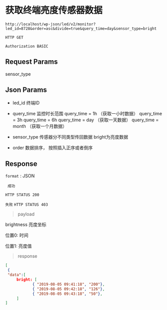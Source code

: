 获取终端亮度传感器数据
===

	http://localhost/wp-json/led/v2/monitor?led_id=8728&order=asc&divide=true&query_time=day&sensor_type=bright

`HTTP GET`


`Authorization BASIC`


## Request Params

sensor_type


## Json Params

* led_id 终端ID

* query_time 监控时长范围 
query_time = 1h  （获取一小时数据）
query_time = 3h 
query_time = 6h 
query_time = day （获取一天数据）
query_time = month （获取一个月数据）
 
* sensor_type 传感器分不同类型传回数据   bright为亮度数据

*  order 数据排序， 按照插入正序或者倒序



## Response

`format` : JSON

` 成功`

`HTTP STATUS 200`

`失败`
`HTTP STATUS 403`

> payload

brightness 亮度坐标  

位置0: 时间  

位置1: 亮度值

> response

```json
[  
 {
 "data":[
     bright: [
            { "2019-08-05 09:41:18", "200"},
            { "2019-08-05 09:42:18", "126"},
            { "2019-08-05 09:43:18", "50"},
     ]
]
```


